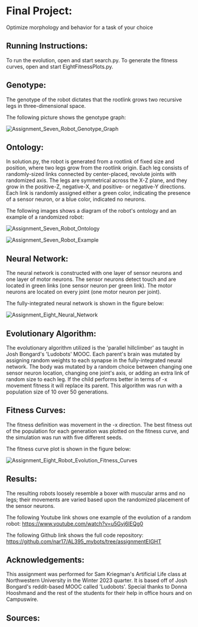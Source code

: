 # Final Project:
Optimize morphology and behavior for a task of your choice


## 	Running Instructions:
To run the evolution, open and start search.py.
To generate the fitness curves, open and start EightFitnessPlots.py.


##	Genotype:
The genotype of the robot dictates that the rootlink grows two recursive legs in three-dimensional space. 

The following picture shows the genotype graph:

![Assignment_Seven_Robot_Genotype_Graph](https://user-images.githubusercontent.com/122194228/219932836-4f015801-6408-4898-9aba-c6cb0faf3902.JPG)


## 	Ontology:
In solution.py, the robot is generated from a rootlink of fixed size and position, where two legs grow from the rootlink origin. Each leg consists of randomly-sized links connected by center-placed, revolute joints with randomized axis. The legs are symmetrical across the X-Z plane, and they grow in the positive-Z, negative-X, and positive- or negative-Y directions. Each link is randomly assigned either a green color, indicating the presence of a sensor neuron, or a blue color, indicated no neurons. 

The following images shows a diagram of the robot's ontology and an example of a randomized robot:

![Assignment_Seven_Robot_Ontology](https://user-images.githubusercontent.com/122194228/219932846-be060de1-5ed7-4147-8ea5-e90f0a39a56c.JPG)

![Assignment_Seven_Robot_Example](https://user-images.githubusercontent.com/122194228/219933332-d1d2acd7-bc41-434b-92b1-8a95ca796876.JPG)


##	Neural Network:
The neural network is constructed with one layer of sensor neurons and one layer of motor neurons. The sensor neurons detect touch and are located in green links (one sensor neuron per green link). The motor neurons are located on every joint (one motor neuron per joint). 

The fully-integrated neural network is shown in the figure below: 

![Assignment_Eight_Neural_Network](https://user-images.githubusercontent.com/122194228/221723846-f64d6eda-c2ab-4d65-8238-eea1ad40fc5e.JPG)


##	Evolutionary Algorithm:
The evolutionary algorithm utilized is the 'parallel hillclimber' as taught in Josh Bongard's 'Ludobots' MOOC. Each parent's brain was mutated by assigning random weights to each synapse in the fully-integrated neural network. The body was mutated by a random choice between changing one sensor neuron location, changing one joint's axis, or adding an extra link of random size to each leg. If the child performs better in terms of -x movement fitness it will replace its parent. This algorithm was run with a population size of 10 over 50 generations. 


##	Fitness Curves:
The fitness definition was movement in the -x direction. The best fitness out of the population for each generation was plotted on the fitness curve, and the simulation was run with five different seeds.

The fitness curve plot is shown in the figure below: 

![Assignment_Eight_Robot_Evolution_Fitness_Curves](https://user-images.githubusercontent.com/122194228/221723812-ada48555-33b5-4785-a45c-00be3602b9bc.jpg)


## 	Results:
The resulting robots loosely resemble a boxer with muscular arms and no legs; their movements are varied based upon the randomized placement of the sensor neurons.

The following Youtube link shows one example of the evolution of a random robot: https://www.youtube.com/watch?v=u5Gyj6IEQg0

The following Github link shows the full code repository: https://github.com/nar17/AL395_mybots/tree/assignmentEIGHT


## 	Acknowledgements:
This assignment was performed for Sam Kriegman's Artificial Life class at Northwestern University in the Winter 2023 quarter. It is based off of Josh Bongard's reddit-based MOOC called 'Ludobots'. Special thanks to Donna Hooshmand and the rest of the students for their help in office hours and on Campuswire. 

##	Sources:


